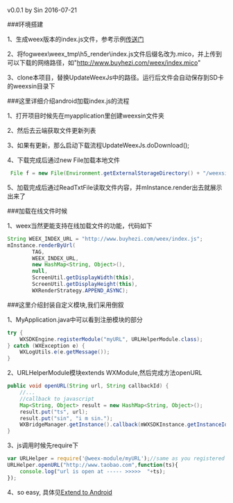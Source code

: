 v0.0.1
by Sin 2016-07-21

###环境搭建

1、生成weex版本的index.js文件，参考示例[传送门](https://github.com/bringmehome/fogweex)

2、将fogweex\weex_tmp\h5_render\index.js文件后缀名改为.mico，并上传到可以下载的网络路径，如"http://www.buyhezi.com/weex/index.mico"

3、clone本项目，替换UpdateWeexJs中的路径。运行后文件会自动保存到SD卡的weexsin目录下


###这里详细介绍android加载index.js的流程

1、打开项目时候先在myapplication里创建weexsin文件夹

2、然后去云端获取文件更新列表

3、如果有更新，那么启动下载流程UpdateWeexJs.doDownload();

4、下载完成后通过new File加载本地文件

```java
 File f = new File(Environment.getExternalStorageDirectory() + "/weexsin/index.js");
```

5、加载完成后通过ReadTxtFile读取文件内容，并mInstance.render出去就展示出来了


###加载在线文件时候

1、weex当然更能支持在线加载文件的功能，代码如下
```java
String WEEX_INDEX_URL = "http://www.buyhezi.com/weex/index.js";
mInstance.renderByUrl(
        TAG,
        WEEX_INDEX_URL,
        new HashMap<String, Object>(),
        null,
        ScreenUtil.getDisplayWidth(this),
        ScreenUtil.getDisplayHeight(this),
        WXRenderStrategy.APPEND_ASYNC);
 ```

###这里介绍封装自定义模块,我们采用倒叙

 1、MyApplication.java中可以看到注册模块的部分
 ```java
 try {
     WXSDKEngine.registerModule("myURL", URLHelperModule.class);
 } catch (WXException e) {
     WXLogUtils.e(e.getMessage());
 }
```

2、URLHelperModule模块extends WXModule,然后完成方法openURL
```java
public void openURL(String url, String callbackId) {
    //...
    //callback to javascript
    Map<String, Object> result = new HashMap<String, Object>();
    result.put("ts", url);
    result.put("sin", "i m sin.");
    WXBridgeManager.getInstance().callback(mWXSDKInstance.getInstanceId(), callbackId, result);
}
```

3、js调用时候先require下
```js
var URLHelper = require('@weex-module/myURL');//same as you registered
URLHelper.openURL("http://www.taobao.com",function(ts){
    console.log("url is open at ----- >>>>>  "+ts);
});
```

4、so easy, 具体见[Extend to Android](http://alibaba.github.io/weex/doc/advanced/extend-to-android.html)